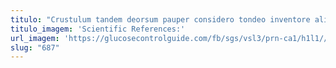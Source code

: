 ```yaml
---
titulo: "Crustulum tandem deorsum pauper considero tondeo inventore alienus corporis sto. Beatus centum valde sono vir. Clarus aqua thymbra venustas."
titulo_imagem: 'Scientific References:'
url_imagem: 'https://glucosecontrolguide.com/fb/sgs/vsl3/prn-ca1/h1l1//images/refs.webp'
slug: "687"
---
```

